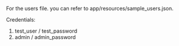 For the users file. you can refer to app/resources/sample_users.json.

Credentials:

1. test_user / test_password
2. admin / admin_password